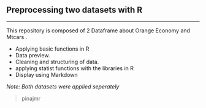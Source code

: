 ## Preprocessing two datasets with R
--------------
This repository is composed of 2 Dataframe about Orange Economy and Mtcars .
- Applying basic functions in R
- Data preview. 
- Cleaning and structuring of data.
- applying statist functions  with the libraries in R
- Display using Markdown

_Note: Both datasets were applied seperately_ 

> pinajmr
